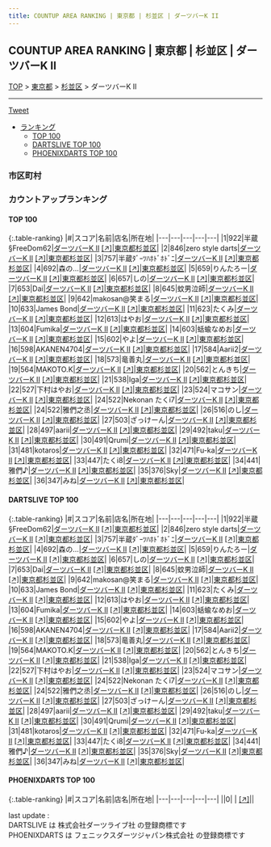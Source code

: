 ```yaml
---
title: COUNTUP AREA RANKING | 東京都 | 杉並区 | ダーツバーK II
---
```

## COUNTUP AREA RANKING | 東京都 | 杉並区 | ダーツバーK II

[TOP](/darts/rank/) > [東京都](/darts/rank/東京都/) > [杉並区](/darts/rank/東京都/杉並区/) > ダーツバーK II

___

<a href="https://twitter.com/share?ref_src=twsrc%5Etfw" data-text="COUNTUP AREA RANKING | 東京都杉並区ダーツバーK II" class="twitter-share-button" data-hashtags="DARTSLIVE,PHOENIXDARTS,darts,ダーツ" data-show-count="false">Tweet</a>

* [ランキング](#カウントアップランキング)
    * [TOP 100](#top-100)
    * [DARTSLIVE TOP 100](#dartslive-top-100)
    * [PHOENIXDARTS TOP 100](#phoenixdarts-top-100)

### 市区町村

<ul>

</ul>

### カウントアップランキング

#### TOP 100



{:.table-ranking}
|#|スコア|名前|店名|所在地|
|---|---|---|---|---|
|1|922|<span class="rank-name-dl">半蔵§FreeDom62</span>|<a href="/darts/rank/shops/b635f83a0661815728032249b44395af.html">ダーツバーK II</a> <a href="https://search.dartslive.com/jp/shop/b635f83a0661815728032249b44395af">[↗]</a>|<a href="/darts/rank/東京都/杉並区">東京都杉並区</a>|
|2|846|<span class="rank-name-dl">zero style darts</span>|<a href="/darts/rank/shops/b635f83a0661815728032249b44395af.html">ダーツバーK II</a> <a href="https://search.dartslive.com/jp/shop/b635f83a0661815728032249b44395af">[↗]</a>|<a href="/darts/rank/東京都/杉並区">東京都杉並区</a>|
|3|757|<span class="rank-name-dl">半蔵ﾀﾞｰﾂﾊﾎﾄﾞﾎﾄﾞﾆ</span>|<a href="/darts/rank/shops/b635f83a0661815728032249b44395af.html">ダーツバーK II</a> <a href="https://search.dartslive.com/jp/shop/b635f83a0661815728032249b44395af">[↗]</a>|<a href="/darts/rank/東京都/杉並区">東京都杉並区</a>|
|4|692|<span class="rank-name-dl">森の…</span>|<a href="/darts/rank/shops/b635f83a0661815728032249b44395af.html">ダーツバーK II</a> <a href="https://search.dartslive.com/jp/shop/b635f83a0661815728032249b44395af">[↗]</a>|<a href="/darts/rank/東京都/杉並区">東京都杉並区</a>|
|5|659|<span class="rank-name-dl">りんたろー</span>|<a href="/darts/rank/shops/b635f83a0661815728032249b44395af.html">ダーツバーK II</a> <a href="https://search.dartslive.com/jp/shop/b635f83a0661815728032249b44395af">[↗]</a>|<a href="/darts/rank/東京都/杉並区">東京都杉並区</a>|
|6|657|<span class="rank-name-dl">しの</span>|<a href="/darts/rank/shops/b635f83a0661815728032249b44395af.html">ダーツバーK II</a> <a href="https://search.dartslive.com/jp/shop/b635f83a0661815728032249b44395af">[↗]</a>|<a href="/darts/rank/東京都/杉並区">東京都杉並区</a>|
|7|653|<span class="rank-name-dl">Dai</span>|<a href="/darts/rank/shops/b635f83a0661815728032249b44395af.html">ダーツバーK II</a> <a href="https://search.dartslive.com/jp/shop/b635f83a0661815728032249b44395af">[↗]</a>|<a href="/darts/rank/東京都/杉並区">東京都杉並区</a>|
|8|645|<span class="rank-name-dl">蚊男泣師</span>|<a href="/darts/rank/shops/b635f83a0661815728032249b44395af.html">ダーツバーK II</a> <a href="https://search.dartslive.com/jp/shop/b635f83a0661815728032249b44395af">[↗]</a>|<a href="/darts/rank/東京都/杉並区">東京都杉並区</a>|
|9|642|<span class="rank-name-dl">makosan@笑まる</span>|<a href="/darts/rank/shops/b635f83a0661815728032249b44395af.html">ダーツバーK II</a> <a href="https://search.dartslive.com/jp/shop/b635f83a0661815728032249b44395af">[↗]</a>|<a href="/darts/rank/東京都/杉並区">東京都杉並区</a>|
|10|633|<span class="rank-name-dl">James Bond</span>|<a href="/darts/rank/shops/b635f83a0661815728032249b44395af.html">ダーツバーK II</a> <a href="https://search.dartslive.com/jp/shop/b635f83a0661815728032249b44395af">[↗]</a>|<a href="/darts/rank/東京都/杉並区">東京都杉並区</a>|
|11|623|<span class="rank-name-dl">たくみ</span>|<a href="/darts/rank/shops/b635f83a0661815728032249b44395af.html">ダーツバーK II</a> <a href="https://search.dartslive.com/jp/shop/b635f83a0661815728032249b44395af">[↗]</a>|<a href="/darts/rank/東京都/杉並区">東京都杉並区</a>|
|12|613|<span class="rank-name-dl">はやお</span>|<a href="/darts/rank/shops/b635f83a0661815728032249b44395af.html">ダーツバーK II</a> <a href="https://search.dartslive.com/jp/shop/b635f83a0661815728032249b44395af">[↗]</a>|<a href="/darts/rank/東京都/杉並区">東京都杉並区</a>|
|13|604|<span class="rank-name-dl">Fumika</span>|<a href="/darts/rank/shops/b635f83a0661815728032249b44395af.html">ダーツバーK II</a> <a href="https://search.dartslive.com/jp/shop/b635f83a0661815728032249b44395af">[↗]</a>|<a href="/darts/rank/東京都/杉並区">東京都杉並区</a>|
|14|603|<span class="rank-name-dl">蛞蝓なめお</span>|<a href="/darts/rank/shops/b635f83a0661815728032249b44395af.html">ダーツバーK II</a> <a href="https://search.dartslive.com/jp/shop/b635f83a0661815728032249b44395af">[↗]</a>|<a href="/darts/rank/東京都/杉並区">東京都杉並区</a>|
|15|602|<span class="rank-name-dl">やよ</span>|<a href="/darts/rank/shops/b635f83a0661815728032249b44395af.html">ダーツバーK II</a> <a href="https://search.dartslive.com/jp/shop/b635f83a0661815728032249b44395af">[↗]</a>|<a href="/darts/rank/東京都/杉並区">東京都杉並区</a>|
|16|598|<span class="rank-name-dl">AKANEN4704</span>|<a href="/darts/rank/shops/b635f83a0661815728032249b44395af.html">ダーツバーK II</a> <a href="https://search.dartslive.com/jp/shop/b635f83a0661815728032249b44395af">[↗]</a>|<a href="/darts/rank/東京都/杉並区">東京都杉並区</a>|
|17|584|<span class="rank-name-dl">Aarii2</span>|<a href="/darts/rank/shops/b635f83a0661815728032249b44395af.html">ダーツバーK II</a> <a href="https://search.dartslive.com/jp/shop/b635f83a0661815728032249b44395af">[↗]</a>|<a href="/darts/rank/東京都/杉並区">東京都杉並区</a>|
|18|573|<span class="rank-name-dl">竜善丸</span>|<a href="/darts/rank/shops/b635f83a0661815728032249b44395af.html">ダーツバーK II</a> <a href="https://search.dartslive.com/jp/shop/b635f83a0661815728032249b44395af">[↗]</a>|<a href="/darts/rank/東京都/杉並区">東京都杉並区</a>|
|19|564|<span class="rank-name-dl">MAKOTO.K</span>|<a href="/darts/rank/shops/b635f83a0661815728032249b44395af.html">ダーツバーK II</a> <a href="https://search.dartslive.com/jp/shop/b635f83a0661815728032249b44395af">[↗]</a>|<a href="/darts/rank/東京都/杉並区">東京都杉並区</a>|
|20|562|<span class="rank-name-dl">とんきち</span>|<a href="/darts/rank/shops/b635f83a0661815728032249b44395af.html">ダーツバーK II</a> <a href="https://search.dartslive.com/jp/shop/b635f83a0661815728032249b44395af">[↗]</a>|<a href="/darts/rank/東京都/杉並区">東京都杉並区</a>|
|21|538|<span class="rank-name-dl">Iga</span>|<a href="/darts/rank/shops/b635f83a0661815728032249b44395af.html">ダーツバーK II</a> <a href="https://search.dartslive.com/jp/shop/b635f83a0661815728032249b44395af">[↗]</a>|<a href="/darts/rank/東京都/杉並区">東京都杉並区</a>|
|22|527|<span class="rank-name-dl">下村はやお</span>|<a href="/darts/rank/shops/b635f83a0661815728032249b44395af.html">ダーツバーK II</a> <a href="https://search.dartslive.com/jp/shop/b635f83a0661815728032249b44395af">[↗]</a>|<a href="/darts/rank/東京都/杉並区">東京都杉並区</a>|
|23|524|<span class="rank-name-dl">マコサン</span>|<a href="/darts/rank/shops/b635f83a0661815728032249b44395af.html">ダーツバーK II</a> <a href="https://search.dartslive.com/jp/shop/b635f83a0661815728032249b44395af">[↗]</a>|<a href="/darts/rank/東京都/杉並区">東京都杉並区</a>|
|24|522|<span class="rank-name-dl">Nekonan たくi7</span>|<a href="/darts/rank/shops/b635f83a0661815728032249b44395af.html">ダーツバーK II</a> <a href="https://search.dartslive.com/jp/shop/b635f83a0661815728032249b44395af">[↗]</a>|<a href="/darts/rank/東京都/杉並区">東京都杉並区</a>|
|24|522|<span class="rank-name-dl">雅們之丞</span>|<a href="/darts/rank/shops/b635f83a0661815728032249b44395af.html">ダーツバーK II</a> <a href="https://search.dartslive.com/jp/shop/b635f83a0661815728032249b44395af">[↗]</a>|<a href="/darts/rank/東京都/杉並区">東京都杉並区</a>|
|26|516|<span class="rank-name-dl">のし</span>|<a href="/darts/rank/shops/b635f83a0661815728032249b44395af.html">ダーツバーK II</a> <a href="https://search.dartslive.com/jp/shop/b635f83a0661815728032249b44395af">[↗]</a>|<a href="/darts/rank/東京都/杉並区">東京都杉並区</a>|
|27|503|<span class="rank-name-dl">ざっけーん</span>|<a href="/darts/rank/shops/b635f83a0661815728032249b44395af.html">ダーツバーK II</a> <a href="https://search.dartslive.com/jp/shop/b635f83a0661815728032249b44395af">[↗]</a>|<a href="/darts/rank/東京都/杉並区">東京都杉並区</a>|
|28|497|<span class="rank-name-dl">aarii</span>|<a href="/darts/rank/shops/b635f83a0661815728032249b44395af.html">ダーツバーK II</a> <a href="https://search.dartslive.com/jp/shop/b635f83a0661815728032249b44395af">[↗]</a>|<a href="/darts/rank/東京都/杉並区">東京都杉並区</a>|
|29|492|<span class="rank-name-dl">taku</span>|<a href="/darts/rank/shops/b635f83a0661815728032249b44395af.html">ダーツバーK II</a> <a href="https://search.dartslive.com/jp/shop/b635f83a0661815728032249b44395af">[↗]</a>|<a href="/darts/rank/東京都/杉並区">東京都杉並区</a>|
|30|491|<span class="rank-name-dl">Qrumi</span>|<a href="/darts/rank/shops/b635f83a0661815728032249b44395af.html">ダーツバーK II</a> <a href="https://search.dartslive.com/jp/shop/b635f83a0661815728032249b44395af">[↗]</a>|<a href="/darts/rank/東京都/杉並区">東京都杉並区</a>|
|31|481|<span class="rank-name-dl">kotaros</span>|<a href="/darts/rank/shops/b635f83a0661815728032249b44395af.html">ダーツバーK II</a> <a href="https://search.dartslive.com/jp/shop/b635f83a0661815728032249b44395af">[↗]</a>|<a href="/darts/rank/東京都/杉並区">東京都杉並区</a>|
|32|471|<span class="rank-name-dl">Fu-ka</span>|<a href="/darts/rank/shops/b635f83a0661815728032249b44395af.html">ダーツバーK II</a> <a href="https://search.dartslive.com/jp/shop/b635f83a0661815728032249b44395af">[↗]</a>|<a href="/darts/rank/東京都/杉並区">東京都杉並区</a>|
|33|447|<span class="rank-name-dl">たくi8</span>|<a href="/darts/rank/shops/b635f83a0661815728032249b44395af.html">ダーツバーK II</a> <a href="https://search.dartslive.com/jp/shop/b635f83a0661815728032249b44395af">[↗]</a>|<a href="/darts/rank/東京都/杉並区">東京都杉並区</a>|
|34|441|<span class="rank-name-dl">雅們♪</span>|<a href="/darts/rank/shops/b635f83a0661815728032249b44395af.html">ダーツバーK II</a> <a href="https://search.dartslive.com/jp/shop/b635f83a0661815728032249b44395af">[↗]</a>|<a href="/darts/rank/東京都/杉並区">東京都杉並区</a>|
|35|376|<span class="rank-name-dl">Sky</span>|<a href="/darts/rank/shops/b635f83a0661815728032249b44395af.html">ダーツバーK II</a> <a href="https://search.dartslive.com/jp/shop/b635f83a0661815728032249b44395af">[↗]</a>|<a href="/darts/rank/東京都/杉並区">東京都杉並区</a>|
|36|347|<span class="rank-name-dl">みね</span>|<a href="/darts/rank/shops/b635f83a0661815728032249b44395af.html">ダーツバーK II</a> <a href="https://search.dartslive.com/jp/shop/b635f83a0661815728032249b44395af">[↗]</a>|<a href="/darts/rank/東京都/杉並区">東京都杉並区</a>|


#### DARTSLIVE TOP 100



{:.table-ranking}
|#|スコア|名前|店名|所在地|
|---|---|---|---|---|
|1|922|<span class="rank-name-dl">半蔵§FreeDom62</span>|<a href="/darts/rank/shops/b635f83a0661815728032249b44395af.html">ダーツバーK II</a> <a href="https://search.dartslive.com/jp/shop/b635f83a0661815728032249b44395af">[↗]</a>|<a href="/darts/rank/東京都/杉並区">東京都杉並区</a>|
|2|846|<span class="rank-name-dl">zero style darts</span>|<a href="/darts/rank/shops/b635f83a0661815728032249b44395af.html">ダーツバーK II</a> <a href="https://search.dartslive.com/jp/shop/b635f83a0661815728032249b44395af">[↗]</a>|<a href="/darts/rank/東京都/杉並区">東京都杉並区</a>|
|3|757|<span class="rank-name-dl">半蔵ﾀﾞｰﾂﾊﾎﾄﾞﾎﾄﾞﾆ</span>|<a href="/darts/rank/shops/b635f83a0661815728032249b44395af.html">ダーツバーK II</a> <a href="https://search.dartslive.com/jp/shop/b635f83a0661815728032249b44395af">[↗]</a>|<a href="/darts/rank/東京都/杉並区">東京都杉並区</a>|
|4|692|<span class="rank-name-dl">森の…</span>|<a href="/darts/rank/shops/b635f83a0661815728032249b44395af.html">ダーツバーK II</a> <a href="https://search.dartslive.com/jp/shop/b635f83a0661815728032249b44395af">[↗]</a>|<a href="/darts/rank/東京都/杉並区">東京都杉並区</a>|
|5|659|<span class="rank-name-dl">りんたろー</span>|<a href="/darts/rank/shops/b635f83a0661815728032249b44395af.html">ダーツバーK II</a> <a href="https://search.dartslive.com/jp/shop/b635f83a0661815728032249b44395af">[↗]</a>|<a href="/darts/rank/東京都/杉並区">東京都杉並区</a>|
|6|657|<span class="rank-name-dl">しの</span>|<a href="/darts/rank/shops/b635f83a0661815728032249b44395af.html">ダーツバーK II</a> <a href="https://search.dartslive.com/jp/shop/b635f83a0661815728032249b44395af">[↗]</a>|<a href="/darts/rank/東京都/杉並区">東京都杉並区</a>|
|7|653|<span class="rank-name-dl">Dai</span>|<a href="/darts/rank/shops/b635f83a0661815728032249b44395af.html">ダーツバーK II</a> <a href="https://search.dartslive.com/jp/shop/b635f83a0661815728032249b44395af">[↗]</a>|<a href="/darts/rank/東京都/杉並区">東京都杉並区</a>|
|8|645|<span class="rank-name-dl">蚊男泣師</span>|<a href="/darts/rank/shops/b635f83a0661815728032249b44395af.html">ダーツバーK II</a> <a href="https://search.dartslive.com/jp/shop/b635f83a0661815728032249b44395af">[↗]</a>|<a href="/darts/rank/東京都/杉並区">東京都杉並区</a>|
|9|642|<span class="rank-name-dl">makosan@笑まる</span>|<a href="/darts/rank/shops/b635f83a0661815728032249b44395af.html">ダーツバーK II</a> <a href="https://search.dartslive.com/jp/shop/b635f83a0661815728032249b44395af">[↗]</a>|<a href="/darts/rank/東京都/杉並区">東京都杉並区</a>|
|10|633|<span class="rank-name-dl">James Bond</span>|<a href="/darts/rank/shops/b635f83a0661815728032249b44395af.html">ダーツバーK II</a> <a href="https://search.dartslive.com/jp/shop/b635f83a0661815728032249b44395af">[↗]</a>|<a href="/darts/rank/東京都/杉並区">東京都杉並区</a>|
|11|623|<span class="rank-name-dl">たくみ</span>|<a href="/darts/rank/shops/b635f83a0661815728032249b44395af.html">ダーツバーK II</a> <a href="https://search.dartslive.com/jp/shop/b635f83a0661815728032249b44395af">[↗]</a>|<a href="/darts/rank/東京都/杉並区">東京都杉並区</a>|
|12|613|<span class="rank-name-dl">はやお</span>|<a href="/darts/rank/shops/b635f83a0661815728032249b44395af.html">ダーツバーK II</a> <a href="https://search.dartslive.com/jp/shop/b635f83a0661815728032249b44395af">[↗]</a>|<a href="/darts/rank/東京都/杉並区">東京都杉並区</a>|
|13|604|<span class="rank-name-dl">Fumika</span>|<a href="/darts/rank/shops/b635f83a0661815728032249b44395af.html">ダーツバーK II</a> <a href="https://search.dartslive.com/jp/shop/b635f83a0661815728032249b44395af">[↗]</a>|<a href="/darts/rank/東京都/杉並区">東京都杉並区</a>|
|14|603|<span class="rank-name-dl">蛞蝓なめお</span>|<a href="/darts/rank/shops/b635f83a0661815728032249b44395af.html">ダーツバーK II</a> <a href="https://search.dartslive.com/jp/shop/b635f83a0661815728032249b44395af">[↗]</a>|<a href="/darts/rank/東京都/杉並区">東京都杉並区</a>|
|15|602|<span class="rank-name-dl">やよ</span>|<a href="/darts/rank/shops/b635f83a0661815728032249b44395af.html">ダーツバーK II</a> <a href="https://search.dartslive.com/jp/shop/b635f83a0661815728032249b44395af">[↗]</a>|<a href="/darts/rank/東京都/杉並区">東京都杉並区</a>|
|16|598|<span class="rank-name-dl">AKANEN4704</span>|<a href="/darts/rank/shops/b635f83a0661815728032249b44395af.html">ダーツバーK II</a> <a href="https://search.dartslive.com/jp/shop/b635f83a0661815728032249b44395af">[↗]</a>|<a href="/darts/rank/東京都/杉並区">東京都杉並区</a>|
|17|584|<span class="rank-name-dl">Aarii2</span>|<a href="/darts/rank/shops/b635f83a0661815728032249b44395af.html">ダーツバーK II</a> <a href="https://search.dartslive.com/jp/shop/b635f83a0661815728032249b44395af">[↗]</a>|<a href="/darts/rank/東京都/杉並区">東京都杉並区</a>|
|18|573|<span class="rank-name-dl">竜善丸</span>|<a href="/darts/rank/shops/b635f83a0661815728032249b44395af.html">ダーツバーK II</a> <a href="https://search.dartslive.com/jp/shop/b635f83a0661815728032249b44395af">[↗]</a>|<a href="/darts/rank/東京都/杉並区">東京都杉並区</a>|
|19|564|<span class="rank-name-dl">MAKOTO.K</span>|<a href="/darts/rank/shops/b635f83a0661815728032249b44395af.html">ダーツバーK II</a> <a href="https://search.dartslive.com/jp/shop/b635f83a0661815728032249b44395af">[↗]</a>|<a href="/darts/rank/東京都/杉並区">東京都杉並区</a>|
|20|562|<span class="rank-name-dl">とんきち</span>|<a href="/darts/rank/shops/b635f83a0661815728032249b44395af.html">ダーツバーK II</a> <a href="https://search.dartslive.com/jp/shop/b635f83a0661815728032249b44395af">[↗]</a>|<a href="/darts/rank/東京都/杉並区">東京都杉並区</a>|
|21|538|<span class="rank-name-dl">Iga</span>|<a href="/darts/rank/shops/b635f83a0661815728032249b44395af.html">ダーツバーK II</a> <a href="https://search.dartslive.com/jp/shop/b635f83a0661815728032249b44395af">[↗]</a>|<a href="/darts/rank/東京都/杉並区">東京都杉並区</a>|
|22|527|<span class="rank-name-dl">下村はやお</span>|<a href="/darts/rank/shops/b635f83a0661815728032249b44395af.html">ダーツバーK II</a> <a href="https://search.dartslive.com/jp/shop/b635f83a0661815728032249b44395af">[↗]</a>|<a href="/darts/rank/東京都/杉並区">東京都杉並区</a>|
|23|524|<span class="rank-name-dl">マコサン</span>|<a href="/darts/rank/shops/b635f83a0661815728032249b44395af.html">ダーツバーK II</a> <a href="https://search.dartslive.com/jp/shop/b635f83a0661815728032249b44395af">[↗]</a>|<a href="/darts/rank/東京都/杉並区">東京都杉並区</a>|
|24|522|<span class="rank-name-dl">Nekonan たくi7</span>|<a href="/darts/rank/shops/b635f83a0661815728032249b44395af.html">ダーツバーK II</a> <a href="https://search.dartslive.com/jp/shop/b635f83a0661815728032249b44395af">[↗]</a>|<a href="/darts/rank/東京都/杉並区">東京都杉並区</a>|
|24|522|<span class="rank-name-dl">雅們之丞</span>|<a href="/darts/rank/shops/b635f83a0661815728032249b44395af.html">ダーツバーK II</a> <a href="https://search.dartslive.com/jp/shop/b635f83a0661815728032249b44395af">[↗]</a>|<a href="/darts/rank/東京都/杉並区">東京都杉並区</a>|
|26|516|<span class="rank-name-dl">のし</span>|<a href="/darts/rank/shops/b635f83a0661815728032249b44395af.html">ダーツバーK II</a> <a href="https://search.dartslive.com/jp/shop/b635f83a0661815728032249b44395af">[↗]</a>|<a href="/darts/rank/東京都/杉並区">東京都杉並区</a>|
|27|503|<span class="rank-name-dl">ざっけーん</span>|<a href="/darts/rank/shops/b635f83a0661815728032249b44395af.html">ダーツバーK II</a> <a href="https://search.dartslive.com/jp/shop/b635f83a0661815728032249b44395af">[↗]</a>|<a href="/darts/rank/東京都/杉並区">東京都杉並区</a>|
|28|497|<span class="rank-name-dl">aarii</span>|<a href="/darts/rank/shops/b635f83a0661815728032249b44395af.html">ダーツバーK II</a> <a href="https://search.dartslive.com/jp/shop/b635f83a0661815728032249b44395af">[↗]</a>|<a href="/darts/rank/東京都/杉並区">東京都杉並区</a>|
|29|492|<span class="rank-name-dl">taku</span>|<a href="/darts/rank/shops/b635f83a0661815728032249b44395af.html">ダーツバーK II</a> <a href="https://search.dartslive.com/jp/shop/b635f83a0661815728032249b44395af">[↗]</a>|<a href="/darts/rank/東京都/杉並区">東京都杉並区</a>|
|30|491|<span class="rank-name-dl">Qrumi</span>|<a href="/darts/rank/shops/b635f83a0661815728032249b44395af.html">ダーツバーK II</a> <a href="https://search.dartslive.com/jp/shop/b635f83a0661815728032249b44395af">[↗]</a>|<a href="/darts/rank/東京都/杉並区">東京都杉並区</a>|
|31|481|<span class="rank-name-dl">kotaros</span>|<a href="/darts/rank/shops/b635f83a0661815728032249b44395af.html">ダーツバーK II</a> <a href="https://search.dartslive.com/jp/shop/b635f83a0661815728032249b44395af">[↗]</a>|<a href="/darts/rank/東京都/杉並区">東京都杉並区</a>|
|32|471|<span class="rank-name-dl">Fu-ka</span>|<a href="/darts/rank/shops/b635f83a0661815728032249b44395af.html">ダーツバーK II</a> <a href="https://search.dartslive.com/jp/shop/b635f83a0661815728032249b44395af">[↗]</a>|<a href="/darts/rank/東京都/杉並区">東京都杉並区</a>|
|33|447|<span class="rank-name-dl">たくi8</span>|<a href="/darts/rank/shops/b635f83a0661815728032249b44395af.html">ダーツバーK II</a> <a href="https://search.dartslive.com/jp/shop/b635f83a0661815728032249b44395af">[↗]</a>|<a href="/darts/rank/東京都/杉並区">東京都杉並区</a>|
|34|441|<span class="rank-name-dl">雅們♪</span>|<a href="/darts/rank/shops/b635f83a0661815728032249b44395af.html">ダーツバーK II</a> <a href="https://search.dartslive.com/jp/shop/b635f83a0661815728032249b44395af">[↗]</a>|<a href="/darts/rank/東京都/杉並区">東京都杉並区</a>|
|35|376|<span class="rank-name-dl">Sky</span>|<a href="/darts/rank/shops/b635f83a0661815728032249b44395af.html">ダーツバーK II</a> <a href="https://search.dartslive.com/jp/shop/b635f83a0661815728032249b44395af">[↗]</a>|<a href="/darts/rank/東京都/杉並区">東京都杉並区</a>|
|36|347|<span class="rank-name-dl">みね</span>|<a href="/darts/rank/shops/b635f83a0661815728032249b44395af.html">ダーツバーK II</a> <a href="https://search.dartslive.com/jp/shop/b635f83a0661815728032249b44395af">[↗]</a>|<a href="/darts/rank/東京都/杉並区">東京都杉並区</a>|


#### PHOENIXDARTS TOP 100



{:.table-ranking}
|#|スコア|名前|店名|所在地|
|---|---|---|---|---|
||0|<span class="rank-name-dl"> </span>|<a href="/darts/rank/shops/.html"></a> <a href="">[↗]</a>|<a href="/darts/rank//"></a>|


<div class="footer border-top border-gray-light mt-5 pt-3 text-right text-gray">
    last update : <span style="font-weight: italic" id="foot_last_modified"></span><br />
    DARTSLIVE は 株式会社ダーツライブ社 の登録商標です<br />
    PHOENIXDARTS は フェニックスダーツジャパン株式会社 の登録商標です<br />
</div>

<script src="https://cdnjs.cloudflare.com/ajax/libs/jquery.tablesorter/2.31.3/js/jquery.tablesorter.min.js" integrity="sha512-qzgd5cYSZcosqpzpn7zF2ZId8f/8CHmFKZ8j7mU4OUXTNRd5g+ZHBPsgKEwoqxCtdQvExE5LprwwPAgoicguNg==" crossorigin="anonymous" referrerpolicy="no-referrer"></script>
<link rel="stylesheet" href="https://cdnjs.cloudflare.com/ajax/libs/jquery.tablesorter/2.31.3/css/theme.default.min.css" integrity="sha512-wghhOJkjQX0Lh3NSWvNKeZ0ZpNn+SPVXX1Qyc9OCaogADktxrBiBdKGDoqVUOyhStvMBmJQ8ZdMHiR3wuEq8+w==" crossorigin="anonymous" referrerpolicy="no-referrer" />
<script>
$(function() {
    $(".table-ranking").tablesorter({sortList:[[0, 0]]});
    $("#foot_last_modified").text(formatDate(new Date(document.lastModified), 'yyyy-MM-dd HH:mm:ss'));
});
</script>

<script async src="https://platform.twitter.com/widgets.js" charset="utf-8"></script>